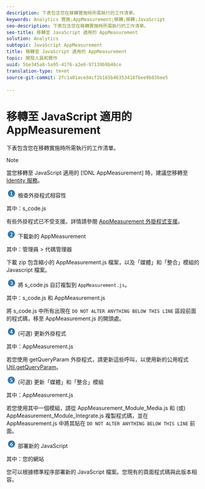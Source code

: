 ```yaml
---
description: 下表包含您在移轉實施時所需執行的工作清單。
keywords: Analytics 實施;AppMeasurement;移轉;移轉;JavaScript
seo-description: 下表包含您在移轉實施時所需執行的工作清單。
seo-title: 移轉至 JavaScript 適用的 AppMeasurement
solution: Analytics
subtopic: JavaScript AppMeasurement
title: 移轉至 JavaScript 適用的 AppMeasurement
topic: 開發人員和實作
uuid: 5be345a8-5a95-4176-a2e6-97139b9b46ce
translation-type: tm+mt
source-git-commit: 2fc1a01aced4cf2b165b46353418fbee9b83bee5

---
```



# 移轉至 JavaScript 適用的 AppMeasurement

下表包含您在移轉實施時所需執行的工作清單。

>[!NOTE]
>
>當您移轉至 JavaScript 適用的 [!DNL AppMeasurement] 時，建議您移轉至 [Identity 服務](/help/implement/js-implementation/c-unique-visitors/visid-service.md)。

![](assets/step1_icon.png) 檢查外掛程式相容性

其中：s\_code.js

有些外掛程式已不受支援。詳情請參閱 [AppMeasurement 外掛程式支援](/help/implement/js-implementation/c-appmeasurement-js/plugins-support.md)。

![](assets/step2_icon.png) 下載新的 AppMeasurement

其中：管理員 &gt; 代碼管理器

下載 zip 包含縮小的 AppMeasurement.js 檔案，以及「媒體」和「整合」模組的 Javascript 檔案。

![](assets/step3_icon.png) 將 s\_code.js 自訂複製到 `AppMeasurement.js`。

其中：s\_code.js 和 AppMeasurement.js

將 s\_code.js 中所有出現在 `DO NOT ALTER ANYTHING BELOW THIS LINE` 區段前面的程式碼，移至 AppMeasurement.js 的開頭處。

![](assets/step4_icon.png) (可選) 更新外掛程式

其中：AppMeasurement.js

若您使用 getQueryParam 外掛程式，請更新這些呼叫，以使用新的公用程式 [Util.getQueryParam](/help/implement/js-implementation/util-getqueryparam.md)。

![](assets/step5_icon.png) (可選) 更新「媒體」和「整合」模組

其中：AppMeasurement.js

若您使用其中一個模組，請從 AppMeasurement\_Module\_Media.js 和 (或) AppMeasurement\_Module\_Integrate.js 複製程式碼，並在 AppMeasurement.js 中將其貼在 `DO NOT ALTER ANYTHING BELOW THIS LINE` 前面。

![](assets/step6_icon.png) 部署新的 JavaScript

其中：您的網站

您可以根據標準程序部署新的 JavaScript 檔案。您現有的頁面程式碼與此版本相容。

